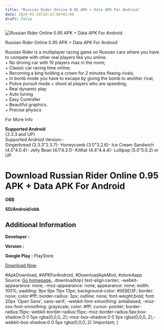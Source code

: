 ```yaml
---
title: 'Russian Rider Online 0.95 APK + Data APK For Android'
date: 2020-01-24T10:42:00+01:00
draft: false
---
```


![Russian Rider Online 0.95 APK + Data APK For Android](https://i1.wp.com/apkhome.net/wp-content/uploads/2017/05/Russian-Rider-Online-0.95.png "Russian Rider Online 0.95 APK + Data APK For Android")

  

Russian Rider Online 0.95 APK + Data APK For Android

Russian Rider is a multiplayer racing game on Russian cars where you have to compete with other real players like you online.  
\+ No driving car with 10 players max in the room;  
\+ Classic car racing time online;  
\+ Becoming a king holding a crown for 2 minutes fleeing rivals;  
\+ In bomb mode you have to escape by giving the bomb to another rival;  
\+ Police pursuit mode + shoot at players who are speeding;  
\+ Real dynamic play  
\+ Auto tuning  
\+ Easy Controller  
\+ Beautiful graphics.  
\+ Precise physics

For More Info

**Supported Android**  
{2.3.3 and UP}  
Supported Android Version:-  
Gingerbread (2.3.3"2.3.7)- Honeycomb (3.0"3.2.6)- Ice Cream Sandwich (4.0"4.0.4)- Jelly Bean (4.1"4.3.1)- KitKat (4.4"4.4.4)- Lollipop (5.0"5.0.2) or UP

Download Russian Rider Online 0.95 APK + Data APK For Android
=============================================================

**OBB**

**SD/Android/obb**

Additional Information
----------------------

**Developer :**

**Version :**

**Google Play :** PlayStore

  

[Download Now](https://store4app.co/post/russian-rider-online-0-95-apk-data-apk-for-android_1573671710)

  
#ApkDownload, #APKForAndroid, #DownloadApkMod, #store4app  
Source: [Go homepage.](https://store4app.co/post/russian-rider-online-0-95-apk-data-apk-for-android_1573671710) .downloadtop{ text-align:center; -webkit-appearance: none; -moz-appearance: none; appearance: none; width: 100%; padding: 9px 9px 11px 13px; background-color: #0EBD3F; border: none; color:#fff; border-radius: 3px; outline: none; font-weight;bold; font: 20px 'Open Sans', sans-serif; -webkit-font-smoothing: antialiased; -moz-osx-font-smoothing: grayscale; color: #fff; cursor: pointer; border-radius:15px;-webkit-border-radius:15px;-moz-border-radius:5px;box-shadow:0 0 5px rgba(0,0,0,.2);-moz-box-shadow:0 0 5px rgba(0,0,0,.2);-webkit-box-shadow:0 0 5px rgba(0,0,0,.2) !important; }